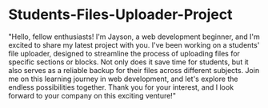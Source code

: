 # Students-Files-Uploader-Project

"Hello, fellow enthusiasts! I'm Jayson, a web development beginner, and I'm excited to share my latest project with you. I've been working on a students' file uploader, designed to streamline the process of uploading files for specific sections or blocks. Not only does it save time for students, but it also serves as a reliable backup for their files across different subjects. Join me on this learning journey in web development, and let's explore the endless possibilities together. Thank you for your interest, and I look forward to your company on this exciting venture!"
